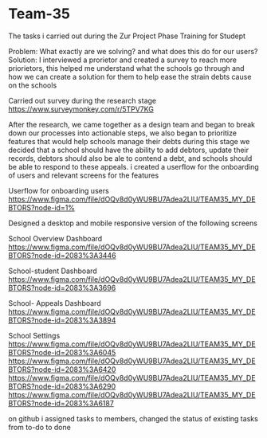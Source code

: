 # Team-35
The tasks i carried out during the Zur Project Phase Training for Studept

Problem: What exactly are we solving? and what does this do for our users?
Solution: I interviewed a prorietor and created a survey to reach more priorietors, this helped me understand what the schools go through and how we can create a solution for them to help ease the strain debts cause on the schools 

Carried out survey during the research stage
https://www.surveymonkey.com/r/5TPV7KG

After the research, we came together as a design team and began to break down our processes into actionable steps, we also began to prioritize features that would help schools manage their debts during this stage we decided that a school should have the ability to add debtors, update their records, debtors should also be ale to contend a debt, and schools should be able to respond to these appeals. i created a userflow for the onboarding of users and relevant screens for the features

Userflow for onboarding users
https://www.figma.com/file/dOQv8d0yWU9BU7Adea2LIU/TEAM35_MY_DEBTORS?node-id=1%

Designed a desktop and mobile responsive version of the following screens

School Overview Dashboard
https://www.figma.com/file/dOQv8d0yWU9BU7Adea2LIU/TEAM35_MY_DEBTORS?node-id=2083%3A3446

School-student Dashboard
https://www.figma.com/file/dOQv8d0yWU9BU7Adea2LIU/TEAM35_MY_DEBTORS?node-id=2083%3A3696

School- Appeals Dashboard
https://www.figma.com/file/dOQv8d0yWU9BU7Adea2LIU/TEAM35_MY_DEBTORS?node-id=2083%3A3894

School Settings
https://www.figma.com/file/dOQv8d0yWU9BU7Adea2LIU/TEAM35_MY_DEBTORS?node-id=2083%3A6045
https://www.figma.com/file/dOQv8d0yWU9BU7Adea2LIU/TEAM35_MY_DEBTORS?node-id=2083%3A6420
https://www.figma.com/file/dOQv8d0yWU9BU7Adea2LIU/TEAM35_MY_DEBTORS?node-id=2083%3A6290
https://www.figma.com/file/dOQv8d0yWU9BU7Adea2LIU/TEAM35_MY_DEBTORS?node-id=2083%3A6187

on github i assigned tasks to members, changed the status of existing tasks from to-do to done
